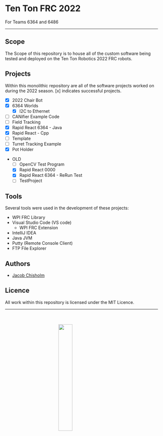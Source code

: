 # Ten Ton FRC 2022
For Teams 6364 and 6486
***


## Scope
The Scope of this repository is to house all of the custom software being tested and deployed on the Ten Ton Robotics 2022 FRC robots.

## Projects
Within this monolithic repository are all of the software projects worked on during the 2022 season. [x] indicates successful projects.
- [x] 2022 Chair Bot
- [x] 6364 Worlds
    - [x] I2C to Ethernet
- [ ] CANifier Example Code
- [ ] Field Tracking
- [x] Rapid React 6364 - Java
- [x] Rapid React - Cpp
- [ ] Template
- [ ] Turret Tracking Example
- [x] Pot Holder
- OLD
    - [ ] OpenCV Test Program
    - [x] Rapid React 0000
    - [x] Rapid React 6364 - ReRun Test
    - [ ] TestProject

## Tools
Several tools were used in the development of these projects:
- WPI FRC Library
- Visual Studio Code (VS code)
    - WPI FRC Extension
- IntelliJ IDEA
- Java JVM
- Putty (Remote Console Client)
- FTP File Explorer

## Authors
- [Jacob Chisholm](https://jchisholm204.github.io/) 

## Licence
All work within this repository is licensed under the MIT Licence.


***
<a href="https://jchisholm204.github.io/">
<img src="https://jchisholm204.github.io/assets/jc_boc.png"
     style="display: inline;margin-left: 35%; margin-top: 35px; margin-right: auto;width: 30%;" />
</a>
